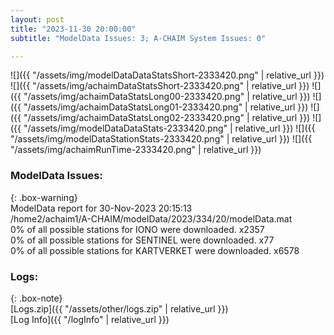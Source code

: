 ```yaml
---
layout: post
title: "2023-11-30 20:00:00"
subtitle: "ModelData Issues: 3; A-CHAIM System Issues: 0"

---
```


![]({{ "/assets/img/modelDataDataStatsShort-2333420.png" | relative_url }})
![]({{ "/assets/img/achaimDataStatsShort-2333420.png" | relative_url }})
![]({{ "/assets/img/achaimDataStatsLong00-2333420.png" | relative_url }})
![]({{ "/assets/img/achaimDataStatsLong01-2333420.png" | relative_url }})
![]({{ "/assets/img/achaimDataStatsLong02-2333420.png" | relative_url }})
![]({{ "/assets/img/modelDataDataStats-2333420.png" | relative_url }})
![]({{ "/assets/img/modelDataStationStats-2333420.png" | relative_url }})
![]({{ "/assets/img/achaimRunTime-2333420.png" | relative_url }})


### ModelData Issues:  
  
{: .box-warning}  
 ModelData report for 30-Nov-2023 20:15:13   
 /home2/achaim1/A-CHAIM/modelData/2023/334/20/modelData.mat   
 0% of all possible stations for IONO were downloaded. x2357   
 0% of all possible stations for SENTINEL were downloaded. x77   
 0% of all possible stations for KARTVERKET were downloaded. x6578   
  


### Logs:  
  
{: .box-note}  
[Logs.zip]({{ "/assets/other/logs.zip" | relative_url }})  
[Log Info]({{ "/logInfo" | relative_url }})  
